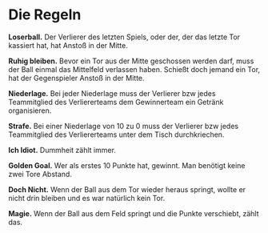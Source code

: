 # Die Regeln
**Loserball.** Der Verlierer des letzten Spiels, oder der, der das letzte Tor kassiert hat, hat Anstoß in der Mitte.

**Ruhig bleiben.** Bevor ein Tor aus der Mitte geschossen werden darf, muss der Ball einmal das Mittelfeld verlassen haben. Schießt doch jemand ein Tor, hat der Gegenspieler Anstoß in der Mitte.

**Niederlage.** Bei jeder Niederlage muss der Verlierer bzw jedes Teammitglied des Verliererteams dem Gewinnerteam ein Getränk organisieren.

**Strafe.** Bei einer Niederlage von 10 zu 0 muss der Verlierer bzw jedes Teammitglied des Verliererteams unter dem Tisch durchkriechen.

**Ich Idiot.** Dummheit zählt immer.

**Golden Goal.** Wer als erstes 10 Punkte hat, gewinnt. Man benötigt keine zwei Tore Abstand.

**Doch Nicht.** Wenn der Ball aus dem Tor wieder heraus springt, wollte er nicht drin bleiben und es war natürlich kein Tor.

**Magie.** Wenn der Ball aus dem Feld springt und die Punkte verschiebt, zählt das.


